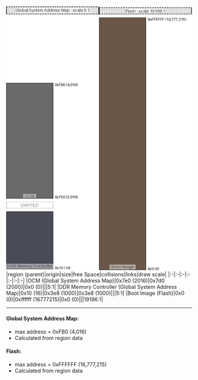 ![memory map diagram](A8_region_exceeds_height-no_maxaddress_set_redux.png)
|region (parent)|origin|size|free Space|collisions|links|draw scale|
|:-|:-|:-|:-|:-|:-|:-|
|<span style='color:(58, 57, 59)'>OCM (Global System Address Map)</span>|0x7e0 (2016)|0x7d0 (2000)|0x0 (0)|||5:1|
|<span style='color:(13, 17, 32)'>DDR Memory Controller (Global System Address Map)</span>|0x10 (16)|0x3e8 (1000)|0x3e8 (1000)|||5:1|
|<span style='color:(59, 32, 13)'>Boot Image (Flash)</span>|0x0 (0)|0xffffff (16777215)|0x0 (0)|||19196:1|

---
#### Global System Address Map:
- max address = 0xFB0 (4,016)
- Calculated from region data
#### Flash:
- max address = 0xFFFFFF (16,777,215)
- Calculated from region data